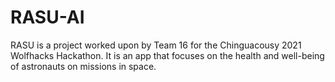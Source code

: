 # RASU-AI
RASU is a project worked upon by Team 16 for the Chinguacousy 2021 Wolfhacks Hackathon. It is an app that focuses on the health and well-being of astronauts on missions in space.
